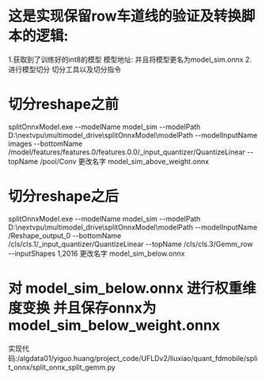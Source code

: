 # 这是实现保留row车道线的验证及转换脚本的逻辑:
1.获取到了训练好的int8的模型
模型地址:
并且将模型更名为model_sim.onnx
2.进行模型切分
切分工具以及切分指令

# 切分reshape之前
splitOnnxModel.exe --modelName model_sim --modelPath D:\nextvpu\multimodel_drive\splitOnnxModel\modelPath --modelInputName images --bottomName /model/features/features.0/features.0.0/_input_quantizer/QuantizeLinear --topName /pool/Conv
更改名字    model_sim_above_weight.onnx
# 切分reshape之后
splitOnnxModel.exe --modelName model_sim --modelPath D:\nextvpu\multimodel_drive\splitOnnxModel\modelPath --modelInputName /Reshape_output_0 --bottomName /cls/cls.1/_input_quantizer/QuantizeLinear --topName /cls/cls.3/Gemm_row --inputShapes 1,2016
更改名字    model_sim_below.onnx

# 对 model_sim_below.onnx 进行权重维度变换 并且保存onnx为 model_sim_below_weight.onnx
实现代码:/algdata01/yiguo.huang/project_code/UFLDv2/liuxiao/quant_fdmobile/split_onnx/split_onnx_split_gemm.py  




